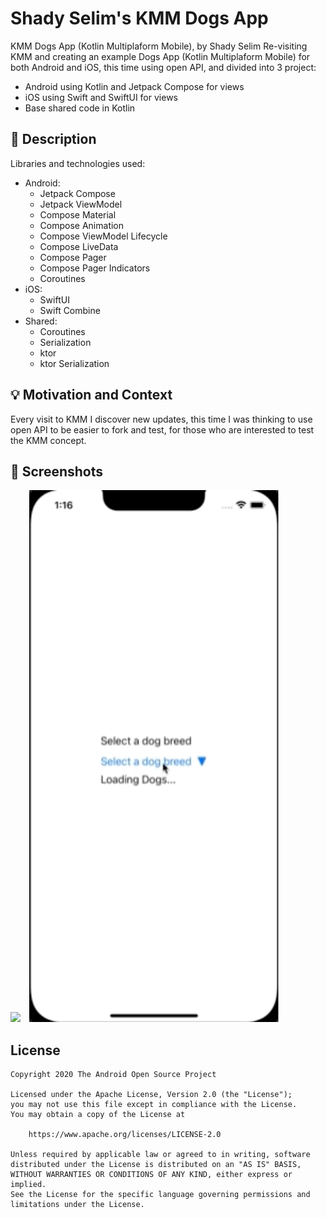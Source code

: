 # Shady Selim's KMM Dogs App
KMM Dogs App (Kotlin Multiplaform Mobile), by Shady Selim 
Re-visiting KMM and creating an example Dogs App (Kotlin Multiplaform Mobile) for both Android and iOS, this time using open API, and divided into 3 project:
 - Android using Kotlin and Jetpack Compose for views
 - iOS using Swift and SwiftUI for views
 - Base shared code in Kotlin

## :scroll: Description
Libraries and technologies used:
 - Android:
   - Jetpack Compose
   - Jetpack ViewModel
   - Compose Material
   - Compose Animation
   - Compose ViewModel Lifecycle
   - Compose LiveData
   - Compose Pager
   - Compose Pager Indicators
   - Coroutines
 - iOS:
   - SwiftUI
   - Swift Combine
 - Shared: 
   - Coroutines
   - Serialization
   - ktor
   - ktor Serialization

## :bulb: Motivation and Context
Every visit to KMM I discover new updates, this time I was thinking to use open API to be easier to fork and test, for those who are interested to test the KMM concept.

## :camera_flash: Screenshots
<img src="/KMM_Android.gif" width="400">&emsp;<img src="/KMM_iOS.gif" width="400">

## License
```
Copyright 2020 The Android Open Source Project

Licensed under the Apache License, Version 2.0 (the "License");
you may not use this file except in compliance with the License.
You may obtain a copy of the License at

    https://www.apache.org/licenses/LICENSE-2.0

Unless required by applicable law or agreed to in writing, software
distributed under the License is distributed on an "AS IS" BASIS,
WITHOUT WARRANTIES OR CONDITIONS OF ANY KIND, either express or implied.
See the License for the specific language governing permissions and
limitations under the License.
```
